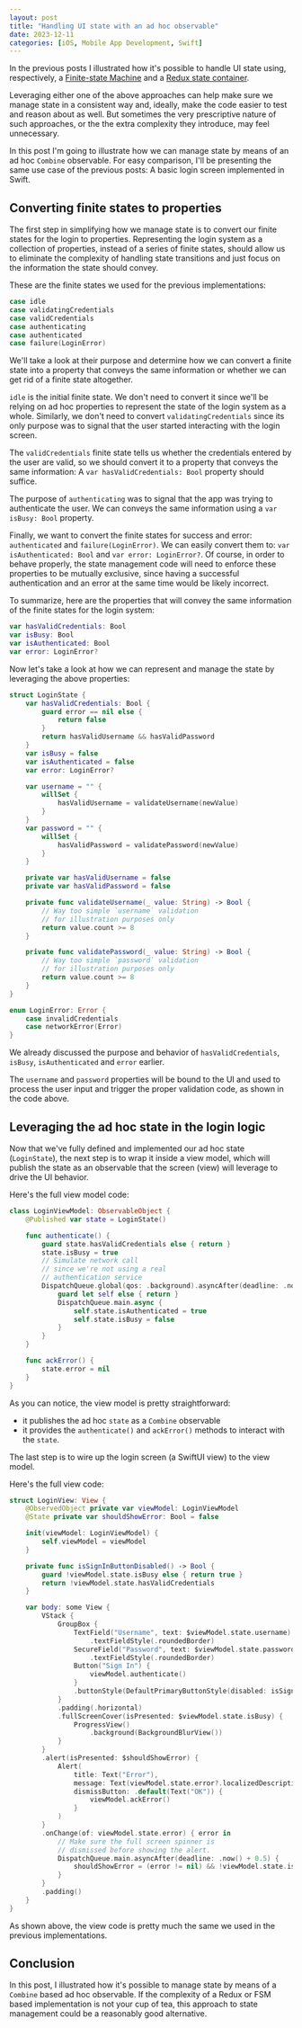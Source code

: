 ```yaml
---
layout: post
title: "Handling UI state with an ad hoc observable"
date: 2023-12-11
categories: [iOS, Mobile App Development, Swift]
---
```

In the previous posts I illustrated how it's possible to handle UI state using, respectively, a [Finite-state Machine](https://andrea-prearo.github.io/ios/mobile%20app%20development/swift/2023/10/13/Handling-UI-state-with-finite-state-machines.html) and a [Redux state container](https://andrea-prearo.github.io/ios/mobile%20app%20development/swift/2023/11/25/Handling-UI-state-with-redux.html).

Leveraging either one of the above approaches can help make sure we manage state in a consistent way and, ideally, make the code easier to test and reason about as well. But sometimes the very prescriptive nature of such approaches, or the the extra complexity they introduce, may feel unnecessary.

In this post I'm going to illustrate how we can manage state by means of an ad hoc `Combine` observable. For easy comparison, I'll be presenting the same use case of the previous posts: A basic login screen implemented in Swift.


## Converting finite states to properties

The first step in simplifying how we manage state is to convert our finite states for the login to properties. Representing the login system as a collection of properties, instead of a series of finite states, should allow us to eliminate the complexity of handling state transitions and just focus on the information the state should convey.

These are the finite states we used for the previous implementations:

~~~ swift
case idle
case validatingCredentials
case validCredentials
case authenticating
case authenticated
case failure(LoginError)
~~~

We'll take a look at their purpose and determine how we can convert a finite state into a property that conveys the same information or whether we can get rid of a finite state altogether.

`idle` is the initial finite state. We don't need to convert it since we'll be relying on ad hoc properties to represent the state of the login system as a whole. Similarly, we don't need to convert `validatingCredentials` since its only purpose was to signal that the user started interacting with the login screen.

The `validCredentials` finite state tells us whether the credentials entered by the user are valid, so we should convert it to a property that conveys the same information: A `var hasValidCredentials: Bool` property should suffice.

The purpose of `authenticating` was to signal that the app was trying to authenticate the user. We can conveys the same information using a `var isBusy: Bool` property.

Finally, we want to convert the finite states for success and error: `authenticated` and `failure(LoginError)`. We can easily convert them to: `var isAuthenticated: Bool` and `var error: LoginError?`. Of course, in order to behave properly, the state management code will need to enforce these properties to be mutually exclusive, since having a successful authentication and an error at the same time would be likely incorrect.

To summarize, here are the properties that will convey the same information of the finite states for the login system:

~~~ swift
var hasValidCredentials: Bool
var isBusy: Bool
var isAuthenticated: Bool
var error: LoginError?
~~~

Now let's take a look at how we can represent and manage the state by leveraging the above properties:

~~~ swift
struct LoginState {
    var hasValidCredentials: Bool {
        guard error == nil else {
            return false
        }
        return hasValidUsername && hasValidPassword
    }
    var isBusy = false
    var isAuthenticated = false
    var error: LoginError?

    var username = "" {
        willSet {
            hasValidUsername = validateUsername(newValue)
        }
    }
    var password = "" {
        willSet {
            hasValidPassword = validatePassword(newValue)
        }
    }

    private var hasValidUsername = false
    private var hasValidPassword = false

    private func validateUsername(_ value: String) -> Bool {
        // Way too simple `username` validation
        // for illustration purposes only
        return value.count >= 8
    }

    private func validatePassword(_ value: String) -> Bool {
        // Way too simple `password` validation
        // for illustration purposes only
        return value.count >= 8
    }
}
~~~

~~~ swift
enum LoginError: Error {
    case invalidCredentials
    case networkError(Error)
}
~~~

We already discussed the purpose and behavior of `hasValidCredentials`, `isBusy`, `isAuthenticated` and `error` earlier.

The `username` and `password` properties will be bound to the UI and used to process the user input and trigger the proper validation code, as shown in the code above.


## Leveraging the ad hoc state in the login logic

Now that we've fully defined and implemented our ad hoc state (`LoginState`), the next step is to wrap it inside a view model, which will publish the state as an observable that the screen (view) will leverage to drive the UI behavior.

Here's the full view model code:

~~~ swift
class LoginViewModel: ObservableObject {
    @Published var state = LoginState()

    func authenticate() {
        guard state.hasValidCredentials else { return }
        state.isBusy = true
        // Simulate network call
        // since we're not using a real
        // authentication service
        DispatchQueue.global(qos: .background).asyncAfter(deadline: .now() + 2.0) { [weak self] in
            guard let self else { return }
            DispatchQueue.main.async {
                self.state.isAuthenticated = true
                self.state.isBusy = false
            }
        }
    }

    func ackError() {
        state.error = nil
    }
}
~~~

As you can notice, the view model is pretty straightforward:
* it publishes the ad hoc `state` as a `Combine` observable
* it provides the `authenticate()` and `ackError()` methods to interact with the `state`.

The last step is to wire up the login screen (a SwiftUI view) to the view model.

Here's the full view code:

~~~ swift
struct LoginView: View {
    @ObservedObject private var viewModel: LoginViewModel
    @State private var shouldShowError: Bool = false

    init(viewModel: LoginViewModel) {
        self.viewModel = viewModel
    }

    private func isSignInButtonDisabled() -> Bool {
        guard !viewModel.state.isBusy else { return true }
        return !viewModel.state.hasValidCredentials
    }

    var body: some View {
        VStack {
            GroupBox {
                TextField("Username", text: $viewModel.state.username)
                    .textFieldStyle(.roundedBorder)
                SecureField("Password", text: $viewModel.state.password)
                    .textFieldStyle(.roundedBorder)
                Button("Sign In") {
                    viewModel.authenticate()
                }
                .buttonStyle(DefaultPrimaryButtonStyle(disabled: isSignInButtonDisabled()))
            }
            .padding(.horizontal)
            .fullScreenCover(isPresented: $viewModel.state.isBusy) {
                ProgressView()
                    .background(BackgroundBlurView())
            }
        }
        .alert(isPresented: $shouldShowError) {
            Alert(
                title: Text("Error"),
                message: Text(viewModel.state.error?.localizedDescription ?? "Unknown error"),
                dismissButton: .default(Text("OK")) {
                    viewModel.ackError()
                }
            )
        }
        .onChange(of: viewModel.state.error) { error in
            // Make sure the full screen spinner is
            // dismissed before showing the alert.
            DispatchQueue.main.asyncAfter(deadline: .now() + 0.5) {
                shouldShowError = (error != nil) && !viewModel.state.isBusy
            }
        }
        .padding()
    }
}
~~~

As shown above, the view code is pretty much the same we used in the previous implementations.


## Conclusion

In this post, I illustrated how it's possible to manage state by means of a `Combine` based ad hoc observable. If the complexity of a Redux or FSM based implementation is not your cup of tea, this approach to state management could be a reasonably good alternative.
